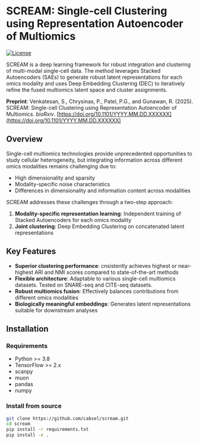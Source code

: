 # SCREAM: Single-cell Clustering using Representation Autoencoder of Multiomics

[![License](https://img.shields.io/badge/license-MIT-green.svg)](LICENSE)

SCREAM is a deep learning framework for robust integration and clustering of multi-modal single-cell data. The method leverages Stacked Autoencoders (SAEs) to generate robust latent representations for each omics modality and uses Deep Embedding Clustering (DEC) to iteratively refine the fused multiomics latent space and cluster assignments.

**Preprint**: Venkatesan, S., Chrysinas, P., Patel, P.G., and Gunawan, R. (2025). SCREAM: Single-cell Clustering using Representation Autoencoder of Multiomics. *bioRxiv*. [https://doi.org/10.1101/YYYY.MM.DD.XXXXXX](https://doi.org/10.1101/YYYY.MM.DD.XXXXXX)

## Overview

Single-cell multiomics technologies provide unprecedented opportunities to study cellular heterogeneity, but integrating information across different omics modalities remains challenging due to:
- High dimensionality and sparsity
- Modality-specific noise characteristics
- Differences in dimensionality and information content across modalities

SCREAM addresses these challenges through a two-step approach:
1. **Modality-specific representation learning**: Independent training of Stacked Autoencoders for each omics modality
2. **Joint clustering**: Deep Embedding Clustering on concatenated latent representations

## Key Features

- **Superior clustering performance**: cnsistently achieves highest or near-highest ARI and NMI scores compared to state-of-the-art methods
- **Flexible architecture**: Adaptable to various single-cell multiomics datasets. Tested on SNARE-seq and CITE-seq datasets.
- **Robust multiomics fusion**: Effectively balances contributions from different omics modalities
- **Biologically meaningful embeddings**: Generates latent representations suitable for downstream analyses

## Installation

### Requirements
- Python >= 3.8
- TensorFlow >= 2.x
- scanpy
- muon
- pandas
- numpy

### Install from source

```bash
git clone https://github.com/cabsel/scream.git
cd scream
pip install -r requirements.txt
pip install -e .
